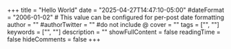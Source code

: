 +++
title = "Hello World"
date = "2025-04-27T14:47:10-05:00"
#dateFormat = "2006-01-02" # This value can be configured for per-post date formatting
author = ""
#authorTwitter = "" #do not include @
cover = ""
tags = ["", ""]
keywords = ["", ""]
description = ""
showFullContent = false
readingTime = false
hideComments = false
+++
